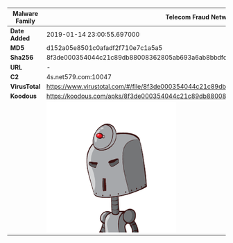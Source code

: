 | Malware Family | Telecom Fraud Network for South Koreans                      |
| -------------- | ------------------------------------------------------------ |
| **Date Added** | 2019-01-14 23:00:55.697000                                                   |
| **MD5**        | d152a05e8501c0afadf2f710e7c1a5a5                             |
| **Sha256**     | 8f3de000354044c21c89db88008362805ab693a6ab8bbdfc54ee8138ca660fce |
| **URL**        | -                                                            |
| **C2**         | 4s.net579.com:10047 |
| **VirusTotal** | https://www.virustotal.com/#/file/8f3de000354044c21c89db88008362805ab693a6ab8bbdfc54ee8138ca660fce/detection |
| **Koodous**    | https://koodous.com/apks/8f3de000354044c21c89db88008362805ab693a6ab8bbdfc54ee8138ca660fce |
|                | ![](../assets/8f3de000354044c21c89db88008362805ab693a6ab8bbdfc54ee8138ca660fce.png) |